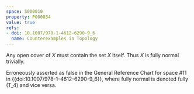 ```yaml
---
space: S000010
property: P000034
value: true
refs:
- doi: 10.1007/978-1-4612-6290-9_6
  name: Counterexamples in Topology
---
```


Any open cover of $X$ must contain the set $X$ itself. Thus $X$ is fully normal trivially.

Erroneously asserted as false in the General Reference Chart for space #11 in
{{doi:10.1007/978-1-4612-6290-9_6}}, where fully normal is denoted fully
\(T_4\) and vice versa.
